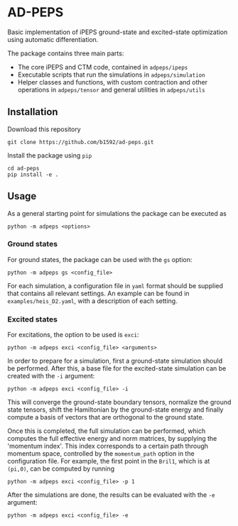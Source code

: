 # AD-PEPS

Basic implementation of iPEPS ground-state and excited-state optimization using automatic differentiation.

The package contains three main parts:

- The core iPEPS and CTM code, contained in `adpeps/ipeps`
- Executable scripts that run the simulations in `adpeps/simulation`
- Helper classes and functions, with custom contraction and other operations in `adpeps/tensor` and general utilities in `adpeps/utils`

## Installation

Download this repository

```
git clone https://github.com/b1592/ad-peps.git
```

Install the package using `pip`

```
cd ad-peps
pip install -e .
```

## Usage

As a general starting point for simulations the package can be executed as

```
python -m adpeps <options>
```

### Ground states

For ground states, the package can be used with the `gs` option:

```
python -m adpeps gs <config_file>
```

For each simulation, a configuration file in `yaml` format should be supplied that contains all relevant settings.
An example can be found in `examples/heis_D2.yaml`, with a description of each setting.

### Excited states

For excitations, the option to be used is `exci`:

```
python -m adpeps exci <config_file> <arguments>
```

In order to prepare for a simulation, first a ground-state simulation should be performed.
After this, a base file for the excited-state simulation can be created with the `-i` argument:

```
python -m adpeps exci <config_file> -i
```

This will converge the ground-state boundary tensors, normalize the ground state tensors, shift the Hamiltonian by the ground-state energy and finally compute a basis of vectors that are orthogonal to the ground state.

Once this is completed, the full simulation can be performed, which computes the full effective energy and norm matrices, by supplying the 'momentum index'.
This index corresponds to a certain path through momentum space, controlled by the `momentum_path` option in the configuration file.
For example, the first point in the `Bril1`, which is at `(pi,0)`, can be computed by running

```
python -m adpeps exci <config_file> -p 1
```

After the simulations are done, the results can be evaluated with the `-e` argument:

```
python -m adpeps exci <config_file> -e
```
